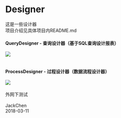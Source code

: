 # Designer
这是一些设计器<br>项目介绍见具体项目内README.md

#### QueryDesigner - 查询设计器（基于SQL查询设计报表）<br><br>![](https://github.com/chen365409389/CommonLibrary/blob/master/Img/CS.png)<br><br>
#### ProcessDesigner - 过程设计器（数据流程设计器）<br><br>![](https://github.com/chen365409389/CommonLibrary/blob/master/Img/MS.png)<br>
外网下测试<br><br>
JackChen<br>
2018-03-11

